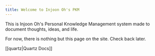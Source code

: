 ```yaml
---
title: Welcome to Injoon Oh's PKM
---
```


This is Injoon Oh's Personal Knowledge Management system made to document thoughts, ideas, and life.

For now, there is nothing but this page on the site. Check back later.

[[quartz|Quartz Docs]]
